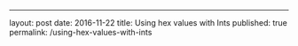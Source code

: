 ---
layout: post
date: 2016-11-22
title: Using hex values with Ints
published: true
permalink: /using-hex-values-with-ints